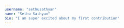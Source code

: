 ```yaml
---
username: "sethusathyan"
name: "Sethu Sathyan"
bio: "I am super excited about my first contribution"
---
```

